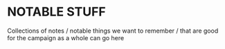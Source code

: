 # NOTABLE STUFF
Collections of notes / notable things we want to remember / that are good for the campaign as a whole can go here